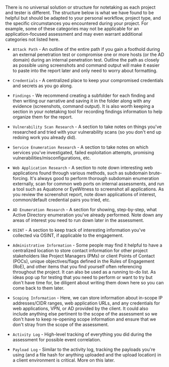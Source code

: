 

There is no universal solution or structure for notetaking as each project and tester is different. The structure below is what we have found to be helpful but should be adapted to your personal workflow, project type, and the specific circumstances you encountered during your project. For example, some of these categories may not be applicable for an application-focused assessment and may even warrant additional categories not listed here.

- `Attack Path` - An outline of the entire path if you gain a foothold during an external penetration test or compromise one or more hosts (or the AD domain) during an internal penetration test. Outline the path as closely as possible using screenshots and command output will make it easier to paste into the report later and only need to worry about formatting.
    
- `Credentials` - A centralized place to keep your compromised credentials and secrets as you go along.
    
- `Findings` - We recommend creating a subfolder for each finding and then writing our narrative and saving it in the folder along with any evidence (screenshots, command output). It is also worth keeping a section in your notetaking tool for recording findings information to help organize them for the report.
    
- `Vulnerability Scan Research` - A section to take notes on things you've researched and tried with your vulnerability scans (so you don't end up redoing work you already did).
    
- `Service Enumeration Research` - A section to take notes on which services you've investigated, failed exploitation attempts, promising vulnerabilities/misconfigurations, etc.
    
- `Web Application Research` - A section to note down interesting web applications found through various methods, such as subdomain brute-forcing. It's always good to perform thorough subdomain enumeration externally, scan for common web ports on internal assessments, and run a tool such as Aquatone or EyeWitness to screenshot all applications. As you review the screenshot report, note down applications of interest, common/default credential pairs you tried, etc.
    
- `AD Enumeration Research` - A section for showing, step-by-step, what Active Directory enumeration you've already performed. Note down any areas of interest you need to run down later in the assessment.
    
- `OSINT` - A section to keep track of interesting information you've collected via OSINT, if applicable to the engagement.
    
- `Administrative Information` - Some people may find it helpful to have a centralized location to store contact information for other project stakeholders like Project Managers (PMs) or client Points of Contact (POCs), unique objectives/flags defined in the Rules of Engagement (RoE), and other items that you find yourself often referencing throughout the project. It can also be used as a running to-do list. As ideas pop up for testing that you need to perform or want to try but don't have time for, be diligent about writing them down here so you can come back to them later.
    
- `Scoping Information` - Here, we can store information about in-scope IP addresses/CIDR ranges, web application URLs, and any credentials for web applications, VPN, or AD provided by the client. It could also include anything else pertinent to the scope of the assessment so we don't have to keep re-opening scope information and ensure that we don't stray from the scope of the assessment.
    
- `Activity Log` - High-level tracking of everything you did during the assessment for possible event correlation.
    
- `Payload Log` - Similar to the activity log, tracking the payloads you're using (and a file hash for anything uploaded and the upload location) in a client environment is critical. More on this later.